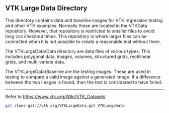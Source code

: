 VTK Large Data Directory
----------------------

This directory contains data and baseline images for VTK regression testing
and other VTK examples. Normally these are located in the VTKData repository.
However, that repository is restricted to smaller files to avoid long cvs
checkout times. This repository is where larger files can be committed when
it is not possible to create a reasonable test without them.

The VTKLargeData/Data directory are data files of various types. This includes
polygonal data, images, volumes, structured grids, rectilinear grids,
and multi-variate data.

The VTKLargeData/Baseline are the testing images. These are used in testing to
compare a valid image against a generated image. If a difference between the
two images is found, then the test is considered to have failed.

-------

Refer to
https://www.vtk.org/Wiki/VTK_Datasets


```.sh
git clone git://vtk.org/VTKLargeData.git VTKLargeData
```

